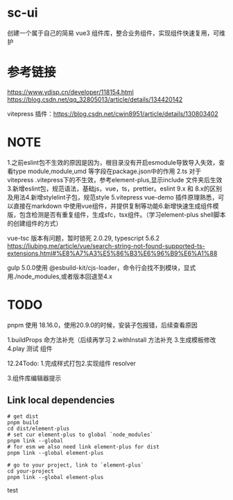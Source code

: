# sc-ui

创建一个属于自己的简易 vue3 组件库，整合业务组件，实现组件快速复用，可维护

# 参考链接

https://www.ydisp.cn/developer/118154.html
https://blog.csdn.net/qq_32805013/article/details/134420142

vitepress 插件：https://blog.csdn.net/cwin8951/article/details/130803402

# NOTE

1.之前eslint包不生效的原因是因为，根目录没有开启esmodule导致导入失效，查看type module,module,umd 等字段在package.json中的作用
2.ts 对于 vitepress .vitepress下的不生效，参考element-plus,显示include 文件夹后生效3.新增eslint包，规范语法，基础js，vue，ts，prettier。eslint 9.x 和 8.x的区别及用法4.新增stylelint子包，规范style
5.vitepress vue-demo 插件原理熟悉，可以直接在markdown 中使用vue组件，并提供复制等功能6.新增快速生成组件模版，包含检测是否有重复组件，生成sfc，tsx组件。（学习element-plus shell脚本的创建组件的方式）

vue-tsc 版本有问题，暂时锁死 2.0.29, typescript 5.6.2 https://liubing.me/article/vue/search-string-not-found-supported-ts-extensions.html#%E8%A7%A3%E5%86%B3%E6%96%B9%E6%A1%88

gulp 5.0.0使用 @esbuild-kit/cjs-loader，命令行会找不到模块，显式用./node_modules,或者版本回退至4.x

# TODO

pnpm 使用 18.16.0，使用20.9.0的时候，安装子包报错，后续查看原因

1.buildProps 命方法补充（后续再学习
2.withInstall 方法补充 3.生成模板修改
4.play 测试 组件

12.24Todo: 1.完成样式打包2.实现组件 resolver

3.组件库编辑器提示

## Link local dependencies

```shell
# get dist
pnpm build
cd dist/element-plus
# set cur element-plus to global `node_modules`
pnpm link --global
# for esm we also need link element-plus for dist
pnpm link --global element-plus

# go to your project, link to `element-plus`
cd your-project
pnpm link --global element-plus
```

test
